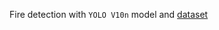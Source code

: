 Fire detection with `YOLO V10n` model and [dataset]([https://universe.roboflow.com/catargiuconstantinvocdataset/vocfinaldataset/dataset/1#](https://universe.roboflow.com/-jwzpw/continuous_fire/dataset/6))
